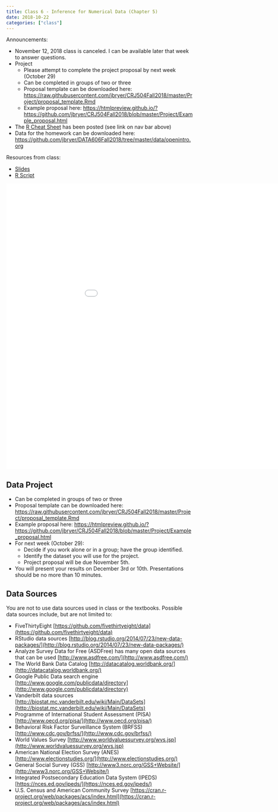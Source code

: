 ```yaml
---
title: Class 6 - Inference for Numerical Data (Chapter 5)
date: 2018-10-22
categories: ["class"]
---
```


Announcements:

* November 12, 2018 class is canceled. I can be available later that week to answer questions.
* Project
	* Please attempt to complete the project proposal by next week (October 29)
	* Can be completed in groups of two or three
	* Proposal template can be downloaded here: https://raw.githubusercontent.com/jbryer/CRJ504Fall2018/master/Project/proposal_template.Rmd
	* Example proposal here: https://htmlpreview.github.io/?https://github.com/jbryer/CRJ504Fall2018/blob/master/Project/Example_proposal.html
* The [R Cheat Sheet](/cheat_sheet) has been posted (see link on nav bar above)
* Data for the homework can be downloaded here: https://github.com/jbryer/DATA606Fall2018/tree/master/data/openintro.org

Resources from class:

* [Slides](/slides/2018-10-22-Inference_for_Numerical_Data.html)
* [R Script](https://raw.githubusercontent.com/jbryer/CRJ504Fall2018/master/R/2018-10-22.R)

<!--more-->

<iframe src="/slides/2018-10-22-Inference_for_Numerical_Data.html#1" width="1024px" height="768px"  frameborder="0" allowfullscreen>
</iframe>


## Data Project


* Can be completed in groups of two or three
* Proposal template can be downloaded here: https://raw.githubusercontent.com/jbryer/CRJ504Fall2018/master/Project/proposal_template.Rmd
* Example proposal here: https://htmlpreview.github.io/?https://github.com/jbryer/CRJ504Fall2018/blob/master/Project/Example_proposal.html
* For next week (October 29):
	* Decide if you work alone or in a group; have the group identified.
	* Identify the dataset you will use for the project.
	* Project proposal will be due November 5th.
* You will present your results on December 3rd or 10th. Presentations should be no more than 10 minutes.

## Data Sources

You are not to use data sources used in class or the textbooks. Possible data sources include, but are not limited to:

* FiveThirtyEight [https://github.com/fivethirtyeight/data](https://github.com/fivethirtyeight/data)
* RStudio data sources [http://blog.rstudio.org/2014/07/23/new-data-packages/](http://blog.rstudio.org/2014/07/23/new-data-packages/)
* Analyze Survey Data for Free (ASDFree) has many open data sources that can be used [http://www.asdfree.com/](http://www.asdfree.com/)
* The World Bank Data Catalog [http://datacatalog.worldbank.org/](http://datacatalog.worldbank.org/)
* Google Public Data search engine [http://www.google.com/publicdata/directory](http://www.google.com/publicdata/directory)
* Vanderbilt data sources [http://biostat.mc.vanderbilt.edu/wiki/Main/DataSets](http://biostat.mc.vanderbilt.edu/wiki/Main/DataSets)
* Programme of International Student Assessment (PISA) [http://www.oecd.org/pisa/](http://www.oecd.org/pisa/)
* Behavioral Risk Factor Surveillance System (BRFSS) [http://www.cdc.gov/brfss/](http://www.cdc.gov/brfss/)
* World Values Survey [http://www.worldvaluessurvey.org/wvs.jsp](http://www.worldvaluessurvey.org/wvs.jsp)
* American National Election Survey (ANES) [http://www.electionstudies.org/](http://www.electionstudies.org/)
* General Social Survey (GSS) [http://www3.norc.org/GSS+Website/](http://www3.norc.org/GSS+Website/)
* Integrated Postsecondary Education Data System (IPEDS) [https://nces.ed.gov/ipeds/](https://nces.ed.gov/ipeds/)
* U.S. Census and American Community Survey [https://cran.r-project.org/web/packages/acs/index.html](https://cran.r-project.org/web/packages/acs/index.html)
